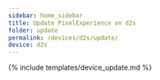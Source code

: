```yaml
---
sidebar: home_sidebar
title: Update PixelExperience on d2s
folder: update
permalink: /devices/d2s/update/
device: d2s
---
```

{% include templates/device_update.md %}
